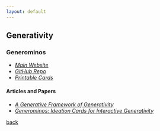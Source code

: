 ```yaml
---
layout: default
---
```


## Generativity

### Generominos

* _[Main Website](http://www.galaxykate.com/generominos/)_
* _[GitHub Repo](https://github.com/galaxykate/generominos)_
* _[Printable Cards](http://www.galaxykate.com/generominos/generominos.pdf)_

#### Articles and Papers

* _[A Generative Framework of Generativity](http://www.galaxykate.com/pdfs/ComptonMateas-Generative%20Framework%20For%20Generativity.pdf)_
* _[Generominos: Ideation Cards for Interactive Generativity](http://www.galaxykate.com/pdfs/ComptonMelcerMateas-Generominos.pdf)_

[back](../)